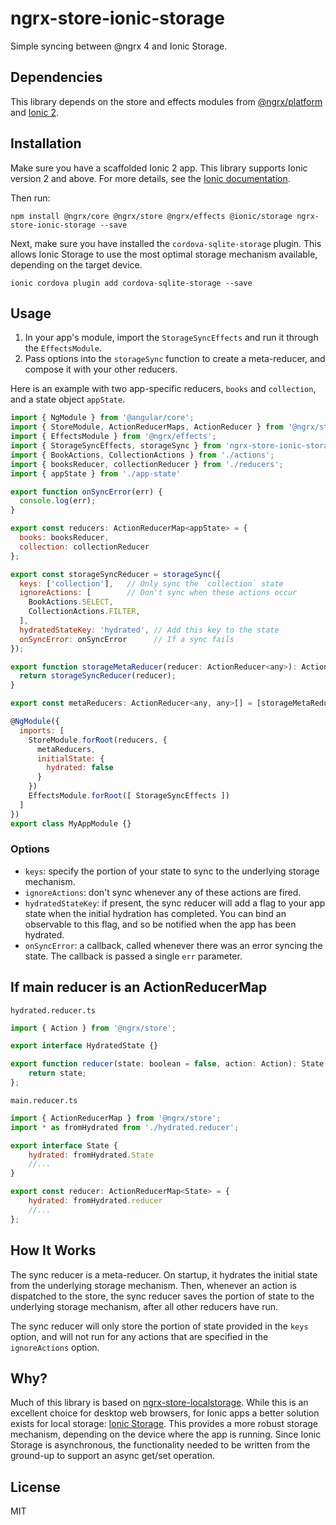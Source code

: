 # ngrx-store-ionic-storage

Simple syncing between @ngrx 4 and Ionic Storage.

## Dependencies

This library depends on the store and effects modules from [@ngrx/platform](https://github.com/ngrx/platform) and [Ionic 2](https://ionicframework.com/docs/).

## Installation

Make sure you have a scaffolded Ionic 2 app. This library supports Ionic version 2 and above. For more details, see the [Ionic documentation](https://ionicframework.com/docs/v2/setup/installation/).

Then run:

```
npm install @ngrx/core @ngrx/store @ngrx/effects @ionic/storage ngrx-store-ionic-storage --save
```

Next, make sure you have installed the `cordova-sqlite-storage` plugin. This allows Ionic Storage to use the most optimal storage mechanism available, depending on the target device.

```
ionic cordova plugin add cordova-sqlite-storage --save
```

## Usage

1. In your app's module, import the `StorageSyncEffects` and run it through the `EffectsModule`.
2. Pass options into the `storageSync` function to create a meta-reducer, and compose it with your other reducers.

Here is an example with two app-specific reducers, `books` and `collection`, and a state object `appState`.

``` js
import { NgModule } from '@angular/core';
import { StoreModule, ActionReducerMaps, ActionReducer } from '@ngrx/store';
import { EffectsModule } from '@ngrx/effects';
import { StorageSyncEffects, storageSync } from 'ngrx-store-ionic-storage';
import { BookActions, CollectionActions } from './actions';
import { booksReducer, collectionReducer } from './reducers';
import { appState } from './app-state'

export function onSyncError(err) {
  console.log(err);
}

export const reducers: ActionReducerMap<appState> = {
  books: booksReducer,
  collection: collectionReducer
};

export const storageSyncReducer = storageSync({
  keys: ['collection'],   // Only sync the `collection` state
  ignoreActions: [        // Don't sync when these actions occur
    BookActions.SELECT,
    CollectionActions.FILTER,
  ],
  hydratedStateKey: 'hydrated', // Add this key to the state
  onSyncError: onSyncError      // If a sync fails
});

export function storageMetaReducer(reducer: ActionReducer<any>): ActionReducer<any, any> {
  return storageSyncReducer(reducer);
}

export const metaReducers: ActionReducer<any, any>[] = [storageMetaReducer];

@NgModule({
  imports: [
    StoreModule.forRoot(reducers, { 
      metaReducers,
      initialState: {
        hydrated: false
      }
    })
    EffectsModule.forRoot([ StorageSyncEffects ])
  ]
})
export class MyAppModule {}
```

### Options

- `keys`: specify the portion of your state to sync to the underlying storage mechanism.
- `ignoreActions`: don't sync whenever any of these actions are fired.
- `hydratedStateKey`: if present, the sync reducer will add a flag to your app state when the initial hydration has completed. You can bind an observable to this flag, and so be notified when the app has been hydrated.
- `onSyncError`: a callback, called whenever there was an error syncing the state. The callback is passed a single `err` parameter.

## If main reducer is an ActionReducerMap

`hydrated.reducer.ts`
```js
import { Action } from '@ngrx/store';

export interface HydratedState {}

export function reducer(state: boolean = false, action: Action): State {
    return state;
};
```

`main.reducer.ts`
```js
import { ActionReducerMap } from '@ngrx/store';
import * as fromHydrated from './hydrated.reducer';

export interface State {
    hydrated: fromHydrated.State
    //...
}

export const reducer: ActionReducerMap<State> = {
    hydrated: fromHydrated.reducer
    //...
};
```

## How It Works

The sync reducer is a meta-reducer. On startup, it hydrates the initial state from the underlying storage mechanism. Then, whenever an action is dispatched to the store, the sync reducer saves the portion of state to the underlying storage mechanism, after all other reducers have run.

The sync reducer will only store the portion of state provided in the `keys` option, and will not run for any actions that are specified in the `ignoreActions` option.

## Why?

Much of this library is based on [ngrx-store-localstorage](https://github.com/btroncone/ngrx-store-localstorage). While this is an excellent choice for desktop web browsers, for Ionic apps a better solution exists for local storage: [Ionic Storage](https://ionicframework.com/docs/v2/storage/). This provides a more robust storage mechanism, depending on the device where the app is running. Since Ionic Storage is asynchronous, the functionality needed to be written from the ground-up to support an async get/set operation.

## License

MIT
